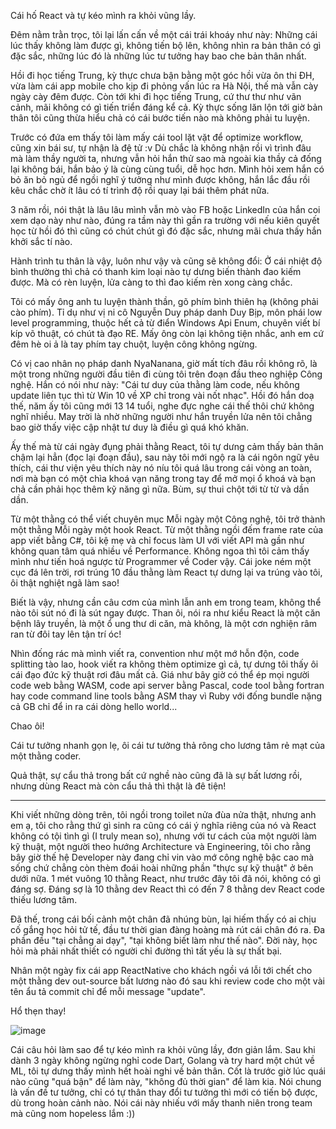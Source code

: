 Cái hố React và tự kéo mình ra khỏi vũng lầy.

Đêm nằm trằn trọc, tôi lại lấn cấn về một cái trái khoáy như này: Những cái lúc thấy không làm được gì, không tiến bộ lên, không nhìn ra bản thân có gì đặc sắc, những lúc đó là những lúc tư tưởng hay bao che bản thân nhất.

Hồi đi học tiếng Trung, kỳ thực chưa bận bằng một góc hồi vừa ôn thi ĐH, vừa làm cái app mobile cho kịp đi phỏng vấn lúc ra Hà Nội, thế mà vẫn cày ngày cày đêm được. Còn tới khi đi học tiếng Trung, cứ thư thư như vãn cảnh, mãi không có gì tiến triển đáng kể cả. Kỳ thực sống lăn lộn tới giờ bản thân tôi cũng thừa hiểu chả có cái bước tiến nào mà không phải tu luyện.

Trước có đứa em thấy tôi làm mấy cái tool lặt vặt để optimize workflow, cũng xin bái sư, tự nhận là đệ tử :v Dù chắc là không nhận rồi vì trình đâu mà làm thầy người ta, nhưng vẫn hỏi hắn thử sao mà ngoài kia thầy cả đống lại không bái, hắn bảo ý là cùng cùng tuổi, dễ học hơn. Mình hỏi xem hắn có bỏ ăn bỏ ngủ để ngồi nghĩ ý tưởng như mình được không, hắn lắc đầu rồi kêu chắc chờ ít lâu có tí trình độ rồi quay lại bái thêm phát nữa.

3 năm rồi, nói thật là lâu lâu mình vẫn mò vào FB hoặc LinkedIn của hắn coi xem dạo này như nào, đúng ra tầm này thì gần ra trường với nếu kiên quyết học từ hồi đó thì cũng có chút chút gì đó đặc sắc, nhưng mãi chưa thấy hắn khởi sắc tí nào.

Hành trình tu thân là vậy, luôn như vậy và cũng sẽ không đổi: Ở cái nhiệt độ bình thường thì chả có thanh kim loại nào tự dưng biến thành đao kiếm được. Mà có rèn luyện, lửa càng to thì đao kiếm rèn xong càng chắc.

Tôi có mấy ông anh tu luyện thành thần, gõ phím bình thiên hạ (không phải cào phím). Tỉ dụ như vị ni cô Nguyễn Duy pháp danh Duy Bịp, môn phái low level programming, thuộc hết cả từ điển Windows Api Enum, chuyên viết bí kíp võ thuật, có chút tà đạo RE. Mấy ông còn lại không tiện nhắc, anh em cứ đêm hè oi ả là tay phím tay chuột, luyện công không ngừng.

Có vị cao nhân nọ pháp danh NyaNanana, giờ mất tích đâu rồi không rõ, là một trong những người đầu tiên đi cùng tôi trên đoạn đầu theo nghiệp Công nghệ. Hắn có nói như này: "Cái tư duy của thằng làm code, nếu không update liên tục thì từ Win 10 về XP chỉ trong vài nốt nhạc". Hồi đó hắn doạ thế, năm ấy tôi cũng mới 13 14 tuổi, nghe đực nghe cái thế thôi chứ không nghĩ nhiều. May trời là nhờ những người như hắn truyền lửa nên tôi chẳng bao giờ thấy việc cập nhật tư duy là điều gì quá khó khăn.

Ấy thế mà từ cái ngày đụng phải thằng React, tôi tự dưng cảm thấy bản thân chậm lại hẳn (đọc lại đoạn đầu), sau này tôi mới ngộ ra là cái ngôn ngữ yêu thích, cái thư viện yêu thích này nó níu tôi quá lâu trong cái vòng an toàn, nơi mà bạn có một chìa khoá vạn năng trong tay để mở mọi ổ khoá và bạn chả cần phải học thêm kỹ năng gì nữa. Bùm, sự thui chột tới từ từ và dần dần.

Từ một thằng có thể viết chuyên mục Mỗi ngày một Công nghệ, tôi trở thành một thằng Mỗi ngày một hook React. Từ một thằng ngồi đếm frame rate của app viết bằng C#, tôi kệ mẹ và chỉ focus làm UI với viết API mà gần như không quan tâm quá nhiều về Performance. Không ngoa thì tôi cảm thấy mình như tiến hoá ngược từ Programmer về Coder vậy. Cái joke ném một cục đá lên trời, rơi trúng 10 đầu thằng làm React tự dưng lại va trúng vào tôi, ôi thật nghiệt ngã làm sao!

Biết là vậy, nhưng cần câu cơm của mình lẫn anh em trong team, không thể nào tôi sút nó đi là sút ngay được. Than ôi, nói ra như kiểu React là một căn bệnh lây truyền, là một ổ ung thư di căn, mà không, là một cơn nghiện râm ran từ đôi tay lên tận trí óc!

Nhìn đống rác mà mình viết ra, convention như một mớ hỗn độn, code splitting tào lao, hook viết ra không thèm optimize gì cả, tự dưng tôi thấy ôi cái đạo đức kỹ thuật rơi đâu mất cả. Giá như bây giờ có thể ép mọi người code web bằng WASM, code api server bằng Pascal, code tool bằng fortran hay code command line tools bằng ASM thay vì Ruby với đống bundle nặng cả GB chỉ để in ra cái dòng hello world...

Chao ôi!

Cái tư tưởng nhanh gọn lẹ, ôi cái tư tưởng thả rông cho lương tâm rẻ mạt của một thằng coder.

Quả thật, sự cẩu thả trong bất cứ nghề nào cũng đã là sự bất lương rồi, nhưng dùng React mà còn cẩu thả thì thật là đê tiện!

----
Khi viết những dòng trên, tôi ngồi trong toilet nửa đùa nửa thật, nhưng anh em ạ, tôi cho rằng thứ gì sinh ra cũng có cái ý nghĩa riêng của nó và React không có tội tình gì (I truly mean so), nhưng với tư cách của một người làm kỹ thuật, một người theo hướng Architecture và Engineering, tôi cho rằng bây giờ thế hệ Developer này đang chỉ vin vào mớ công nghệ bậc cao mà sống chứ chẳng còn thèm đoái hoài những phần "thực sự kỹ thuật" ở bên dưới nữa. 1 mét vuông 10 thằng React, như trước đây tôi đã nói, không có gì đáng sợ. Đáng sợ là 10 thằng dev React thì có đến 7 8 thằng dev React code thiếu lương tâm.

Đã thế, trong cái bối cảnh một chân đã nhúng bùn, lại hiếm thấy có ai chịu cố gắng học hỏi tử tế, đầu tư thời gian đàng hoàng mà rút cái chân đó ra. Đa phần đều "tại chẳng ai dạy", "tại không biết làm như thế nào". Đời này, học hỏi mà phải nhất thiết có người chỉ đường thì tất yếu là sự thất bại.

Nhân một ngày fix cái app ReactNative cho khách ngồi vá lỗi tới chết cho một thằng dev out-source bất lương nào đó sau khi review code cho một vài tên ẩu tả commit chỉ để mỗi message "update".

Hổ thẹn thay!

![image](https://github.com/minhluan2292/blog/assets/20589120/84a32f30-0ebb-446b-a3b6-0ade4197e130)


Cái câu hỏi làm sao để tự kéo mình ra khỏi vũng lầy, đơn giản lắm. Sau khi dành 3 ngày không ngừng nghỉ code Dart, Golang và try hard một chút về ML, tôi tự dưng thấy mình hết hoài nghi về bản thân.
Cốt là trước giờ lúc quái nào cũng "quá bận" để làm này, "không đủ thời gian" để làm kia. Nói chung là vấn đề tư tưởng, chỉ có tự thân thay đổi tư tưởng thì mới có tiến bộ được, dù trong hoàn cảnh nào.
Nói cái này nhiếu với mấy thanh niên trong team mà cũng nom hopeless lắm :))
